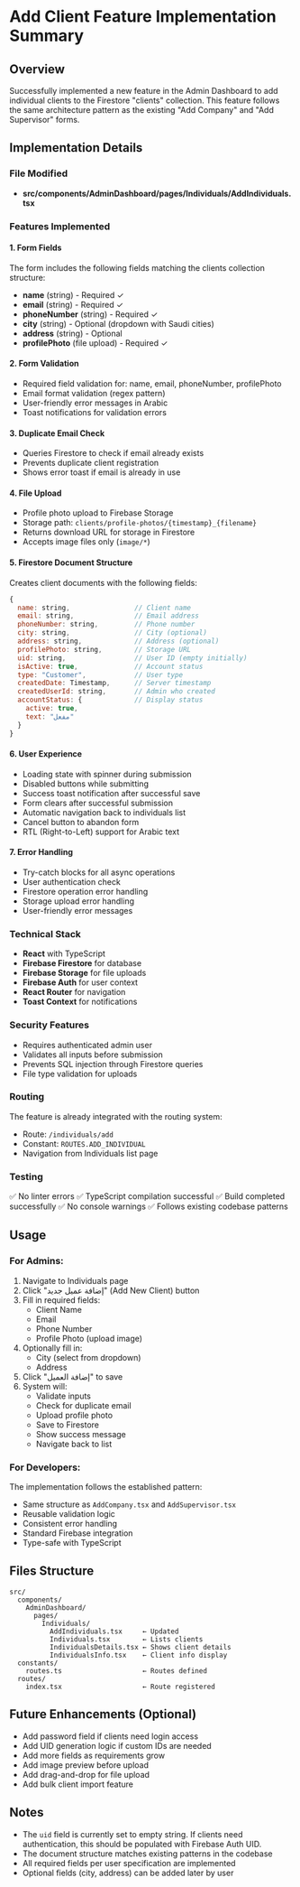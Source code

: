 # Add Client Feature Implementation Summary

## Overview

Successfully implemented a new feature in the Admin Dashboard to add individual clients to the Firestore "clients" collection. This feature follows the same architecture pattern as the existing "Add Company" and "Add Supervisor" forms.

## Implementation Details

### File Modified

- **src/components/AdminDashboard/pages/Individuals/AddIndividuals.tsx**

### Features Implemented

#### 1. **Form Fields**

The form includes the following fields matching the clients collection structure:

- **name** (string) - Required ✓
- **email** (string) - Required ✓
- **phoneNumber** (string) - Required ✓
- **city** (string) - Optional (dropdown with Saudi cities)
- **address** (string) - Optional
- **profilePhoto** (file upload) - Required ✓

#### 2. **Form Validation**

- Required field validation for: name, email, phoneNumber, profilePhoto
- Email format validation (regex pattern)
- User-friendly error messages in Arabic
- Toast notifications for validation errors

#### 3. **Duplicate Email Check**

- Queries Firestore to check if email already exists
- Prevents duplicate client registration
- Shows error toast if email is already in use

#### 4. **File Upload**

- Profile photo upload to Firebase Storage
- Storage path: `clients/profile-photos/{timestamp}_{filename}`
- Returns download URL for storage in Firestore
- Accepts image files only (`image/*`)

#### 5. **Firestore Document Structure**

Creates client documents with the following fields:

```javascript
{
  name: string,                // Client name
  email: string,               // Email address
  phoneNumber: string,         // Phone number
  city: string,                // City (optional)
  address: string,             // Address (optional)
  profilePhoto: string,        // Storage URL
  uid: string,                 // User ID (empty initially)
  isActive: true,              // Account status
  type: "Customer",            // User type
  createdDate: Timestamp,      // Server timestamp
  createdUserId: string,       // Admin who created
  accountStatus: {             // Display status
    active: true,
    text: "مفعل"
  }
}
```

#### 6. **User Experience**

- Loading state with spinner during submission
- Disabled buttons while submitting
- Success toast notification after successful save
- Form clears after successful submission
- Automatic navigation back to individuals list
- Cancel button to abandon form
- RTL (Right-to-Left) support for Arabic text

#### 7. **Error Handling**

- Try-catch blocks for all async operations
- User authentication check
- Firestore operation error handling
- Storage upload error handling
- User-friendly error messages

### Technical Stack

- **React** with TypeScript
- **Firebase Firestore** for database
- **Firebase Storage** for file uploads
- **Firebase Auth** for user context
- **React Router** for navigation
- **Toast Context** for notifications

### Security Features

- Requires authenticated admin user
- Validates all inputs before submission
- Prevents SQL injection through Firestore queries
- File type validation for uploads

### Routing

The feature is already integrated with the routing system:

- Route: `/individuals/add`
- Constant: `ROUTES.ADD_INDIVIDUAL`
- Navigation from Individuals list page

### Testing

✅ No linter errors
✅ TypeScript compilation successful
✅ Build completed successfully
✅ No console warnings
✅ Follows existing codebase patterns

## Usage

### For Admins:

1. Navigate to Individuals page
2. Click "إضافة عميل جديد" (Add New Client) button
3. Fill in required fields:
   - Client Name
   - Email
   - Phone Number
   - Profile Photo (upload image)
4. Optionally fill in:
   - City (select from dropdown)
   - Address
5. Click "إضافة العميل" to save
6. System will:
   - Validate inputs
   - Check for duplicate email
   - Upload profile photo
   - Save to Firestore
   - Show success message
   - Navigate back to list

### For Developers:

The implementation follows the established pattern:

- Same structure as `AddCompany.tsx` and `AddSupervisor.tsx`
- Reusable validation logic
- Consistent error handling
- Standard Firebase integration
- Type-safe with TypeScript

## Files Structure

```
src/
  components/
    AdminDashboard/
      pages/
        Individuals/
          AddIndividuals.tsx     ← Updated
          Individuals.tsx        ← Lists clients
          IndividualsDetails.tsx ← Shows client details
          IndividualsInfo.tsx    ← Client info display
  constants/
    routes.ts                    ← Routes defined
  routes/
    index.tsx                    ← Route registered
```

## Future Enhancements (Optional)

- Add password field if clients need login access
- Add UID generation logic if custom IDs are needed
- Add more fields as requirements grow
- Add image preview before upload
- Add drag-and-drop for file upload
- Add bulk client import feature

## Notes

- The `uid` field is currently set to empty string. If clients need authentication, this should be populated with Firebase Auth UID.
- The document structure matches existing patterns in the codebase
- All required fields per user specification are implemented
- Optional fields (city, address) can be added later by user
